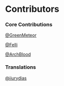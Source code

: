 # Contributors

### Core Contributions
[@GreenMeteor](https://github.com/GreenMeteor)

[@Felli](https://github.com/Felli)

[@ArchBlood](https://github.com/ArchBlood)

### Translations

[@iiurydias](https://github.com/iiurydias)
